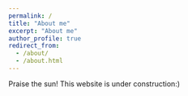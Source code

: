 ```yaml
---
permalink: /
title: "About me"
excerpt: "About me"
author_profile: true
redirect_from: 
  - /about/
  - /about.html
---
```


Praise the sun! This website is under construction:) 


